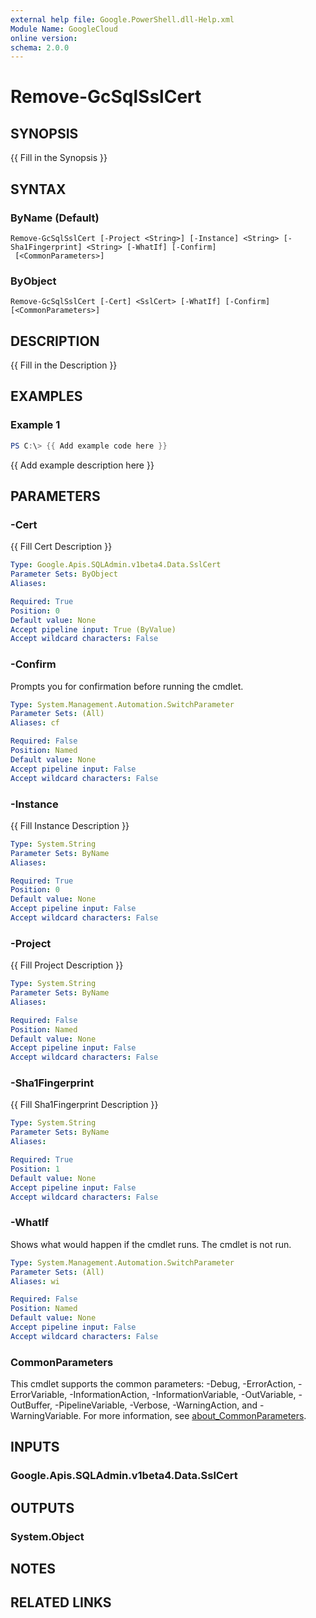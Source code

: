 ```yaml
---
external help file: Google.PowerShell.dll-Help.xml
Module Name: GoogleCloud
online version:
schema: 2.0.0
---
```


# Remove-GcSqlSslCert

## SYNOPSIS
{{ Fill in the Synopsis }}

## SYNTAX

### ByName (Default)
```
Remove-GcSqlSslCert [-Project <String>] [-Instance] <String> [-Sha1Fingerprint] <String> [-WhatIf] [-Confirm]
 [<CommonParameters>]
```

### ByObject
```
Remove-GcSqlSslCert [-Cert] <SslCert> [-WhatIf] [-Confirm] [<CommonParameters>]
```

## DESCRIPTION
{{ Fill in the Description }}

## EXAMPLES

### Example 1
```powershell
PS C:\> {{ Add example code here }}
```

{{ Add example description here }}

## PARAMETERS

### -Cert
{{ Fill Cert Description }}

```yaml
Type: Google.Apis.SQLAdmin.v1beta4.Data.SslCert
Parameter Sets: ByObject
Aliases:

Required: True
Position: 0
Default value: None
Accept pipeline input: True (ByValue)
Accept wildcard characters: False
```

### -Confirm
Prompts you for confirmation before running the cmdlet.

```yaml
Type: System.Management.Automation.SwitchParameter
Parameter Sets: (All)
Aliases: cf

Required: False
Position: Named
Default value: None
Accept pipeline input: False
Accept wildcard characters: False
```

### -Instance
{{ Fill Instance Description }}

```yaml
Type: System.String
Parameter Sets: ByName
Aliases:

Required: True
Position: 0
Default value: None
Accept pipeline input: False
Accept wildcard characters: False
```

### -Project
{{ Fill Project Description }}

```yaml
Type: System.String
Parameter Sets: ByName
Aliases:

Required: False
Position: Named
Default value: None
Accept pipeline input: False
Accept wildcard characters: False
```

### -Sha1Fingerprint
{{ Fill Sha1Fingerprint Description }}

```yaml
Type: System.String
Parameter Sets: ByName
Aliases:

Required: True
Position: 1
Default value: None
Accept pipeline input: False
Accept wildcard characters: False
```

### -WhatIf
Shows what would happen if the cmdlet runs.
The cmdlet is not run.

```yaml
Type: System.Management.Automation.SwitchParameter
Parameter Sets: (All)
Aliases: wi

Required: False
Position: Named
Default value: None
Accept pipeline input: False
Accept wildcard characters: False
```

### CommonParameters
This cmdlet supports the common parameters: -Debug, -ErrorAction, -ErrorVariable, -InformationAction, -InformationVariable, -OutVariable, -OutBuffer, -PipelineVariable, -Verbose, -WarningAction, and -WarningVariable. For more information, see [about_CommonParameters](http://go.microsoft.com/fwlink/?LinkID=113216).

## INPUTS

### Google.Apis.SQLAdmin.v1beta4.Data.SslCert

## OUTPUTS

### System.Object
## NOTES

## RELATED LINKS
